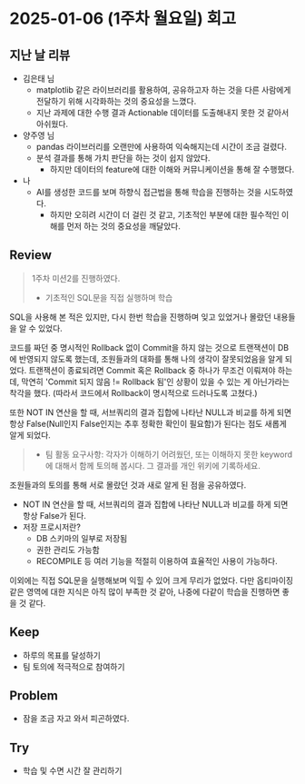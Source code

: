 # 2025-01-06 (1주차 월요일) 회고

## 지난 날 리뷰

* 김은태 님
  * matplotlib 같은 라이브러리를 활용하여, 공유하고자 하는 것을 다른 사람에게 전달하기 위해 시각화하는 것의 중요성을 느꼈다.
  * 지난 과제에 대한 수행 결과 Actionable 데이터를 도출해내지 못한 것 같아서 아쉬웠다.
* 양주영 님
  * pandas 라이브러리를 오랜만에 사용하여 익숙해지는데 시간이 조금 걸렸다.
  * 분석 결과를 통해 가치 판단을 하는 것이 쉽지 않았다.
    * 하지만 데이터의 feature에 대한 이해와 커뮤니케이션을 통해 잘 수행했다.
* 나
  * AI를 생성한 코드를 보며 하향식 접근법을 통해 학습을 진행하는 것을 시도하였다.
    * 하지만 오히려 시간이 더 걸린 것 같고, 기초적인 부분에 대한 필수적인 이해를 먼저 하는 것의 중요성을 깨달았다. 

## Review

> 1주차 미션2를 진행하였다.
> * 기초적인 SQL문을 직접 실행하며 학습

SQL을 사용해 본 적은 있지만, 다시 한번 학습을 진행하며
잊고 있었거나 몰랐던 내용들을 알 수 있었다.

코드를 짜던 중 명시적인 Rollback 없이 Commit을 하지 않는 것으로
트랜잭션이 DB에 반영되지 않도록 했는데,
조원들과의 대화를 통해 나의 생각이 잘못되었음을 알게 되었다.
트랜잭션이 종료되려면 Commit 혹은 Rollback 중 하나가 무조건 이뤄져야 하는데,
막연히 'Commit 되지 않음 != Rollback 됨'인 상황이 있을 수 있는 게 아닌가라는 착각을 했다.
(따라서 코드에서 Rollback이 명시적으로 드러나도록 고쳤다.)

또한 NOT IN 연산을 할 때, 서브쿼리의 결과 집합에 나타난 NULL과 비교를 하게 되면
항상 False(Null인지 False인지는 추후 정확한 확인이 필요함)가 된다는 점도 새롭게 알게 되었다.

> * 팀 활동 요구사항: 각자가 이해하기 어려웠던, 또는 이해하지 못한 keyword에 대해서 함께 토의해 봅시다. 그 결과를 개인 위키에 기록하세요.

조원들과의 토의를 통해 서로 몰랐던 것과 새로 알게 된 점을 공유하였다.

* NOT IN 연산을 할 때, 서브쿼리의 결과 집합에 나타난 NULL과 비교를 하게 되면 항상 False가 된다.
* 저장 프로시저란?
  * DB 스키마의 일부로 저장됨
  * 권한 관리도 가능함
  * RECOMPILE 등 여러 기능을 적절히 이용하여 효율적인 사용이 가능하다.

이외에는 직접 SQL문을 실행해보며 익힐 수 있어 크게 무리가 없었다.
다만 옵티마이징 같은 영역에 대한 지식은 아직 많이 부족한 것 같아,
나중에 다같이 학습을 진행하면 좋을 것 같다.

## Keep

* 하루의 목표를 달성하기
* 팀 토의에 적극적으로 참여하기

## Problem

* 잠을 조금 자고 와서 피곤하였다.

## Try

* 학습 및 수면 시간 잘 관리하기